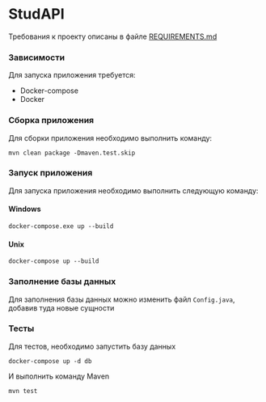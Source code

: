 # StudAPI

Требования к проекту описаны в файле [REQUIREMENTS.md](/REQUIREMENTS.md)


### Зависимости
Для запуска приложения требуется:
- Docker-compose
- Docker


### Сборка приложения

Для сборки приложения необходимо выполнить команду:
```
mvn clean package -Dmaven.test.skip 
```

### Запуск приложения
Для запуска приложения необходимо выполнить следующую команду:
#### Windows
```
docker-compose.exe up --build
```
#### Unix
```
docker-compose up --build
```

### Заполнение базы данных

Для заполнения базы данных можно изменить файл `Config.java`, добавив туда новые сущности

### Тесты

Для тестов, необходимо запустить базу данных
```
docker-compose up -d db
```

И выполнить команду Maven

```
mvn test
```
